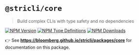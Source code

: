 # `@stricli/core`

> Build complex CLIs with type safety and no dependencies

[![NPM Version](https://img.shields.io/npm/v/@stricli/core.svg?style=flat-square)](https://www.npmjs.com/package/@stricli/core)
[![NPM Type Definitions](https://img.shields.io/npm/types/@stricli/core.svg?style=flat-square)](https://www.npmjs.com/package/@stricli/core)
[![NPM Downloads](https://img.shields.io/npm/dm/@stricli/core.svg?style=flat-square)](https://www.npmjs.com/package/@stricli/core)

👉 See **https://bloomberg.github.io/stricli/packages/core** for documentation on this package.
